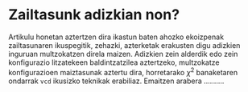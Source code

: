 # Zailtasunk adizkian non?

Artikulu honetan aztertzen dira ikastun baten ahozko ekoizpenak zailtasunaren ikuspegitik, zehazki, azterketak erakusten digu adizkien inguruan multzokatzen direla maizen. Adizkien zein alderdik edo zein konfigurazio litzatekeen baldintzatzilea aztertzeko, multzokatze konfigurazioen maiztasunak aztertu dira, horretarako $\chi^2$ banaketaren ondarrak `vcd` ikusizko teknikak erabiliaz. Emaitzen arabera ..........

